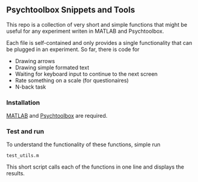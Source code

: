 ## Psychtoolbox Snippets and Tools

This repo is a collection of very short and simple functions that might be useful for any experiment writen in MATLAB and Psychtoolbox. 

Each file is self-contained and only provides a single functionality that can be plugged in an experiment. So far, there is code for

* Drawing arrows
* Drawing simple formated text
* Waiting for keyboard input to continue to the next screen
* Rate something on a scale (for questionaires)
* N-back task


### Installation

[MATLAB](https://www.mathworks.com/help/install/install-products.html) and [Psychtoolbox](http://psychtoolbox.org/download) are required.


### Test and run

To understand the functionality of these functions, simple run 

```
test_utils.m
```

This short script calls each of the functions in one line and displays the results.